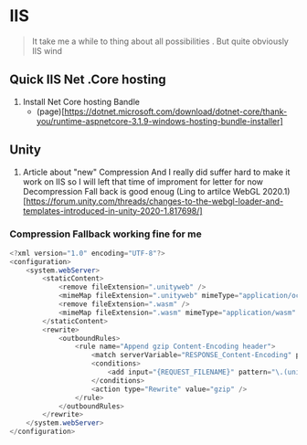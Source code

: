 # IIS 

> It take me a while to thing about all possibilities . But quite obviously IIS wind


## Quick IIS Net .Core hosting
1. Install Net Core hosting Bandle
    - (page)[https://dotnet.microsoft.com/download/dotnet-core/thank-you/runtime-aspnetcore-3.1.9-windows-hosting-bundle-installer]

## Unity
1. Article about "new" Compression
            And I really did suffer hard to make it work on IIS so I will left that time of improment for letter 
            for now Decompression Fall back is good enoug
(Ling to artilce WebGL 2020.1)[https://forum.unity.com/threads/changes-to-the-webgl-loader-and-templates-introduced-in-unity-2020-1.817698/]


### Compression Fallback working fine for me 

```csharp
<?xml version="1.0" encoding="UTF-8"?>
<configuration>
    <system.webServer>
        <staticContent>
            <remove fileExtension=".unityweb" />
            <mimeMap fileExtension=".unityweb" mimeType="application/octet-stream" />
            <remove fileExtension=".wasm" />
            <mimeMap fileExtension=".wasm" mimeType="application/wasm" />
        </staticContent>
        <rewrite>
            <outboundRules>
                <rule name="Append gzip Content-Encoding header">
                    <match serverVariable="RESPONSE_Content-Encoding" pattern=".*" />
                    <conditions>
                        <add input="{REQUEST_FILENAME}" pattern="\.(unityweb|wasm)$" />
                    </conditions>
                    <action type="Rewrite" value="gzip" />
                </rule>
            </outboundRules>
        </rewrite>
    </system.webServer>
</configuration>
```